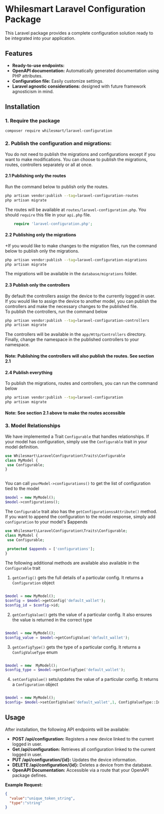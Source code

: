 # Whilesmart Laravel  Configuration Package

This Laravel package provides a complete configuration solution ready to be integrated into your application.

## Features

* **Ready-to-use  endpoints:**
* **OpenAPI documentation:** Automatically generated documentation using PHP attributes.
* **Configuration file:** Easily customize settings.
* **Laravel agnostic considerations:** designed with future framework agnosticism in mind.

## Installation

### 1. Require the package

   ```bash
   composer require whilesmart/laravel-configuration
   ```

### 2. Publish the configuration and migrations:

You do not need to publish the migrations and configurations except if you want to make modifications. You can choose to
publish
the migrations, routes, controllers separately or all at once.

#### 2.1 Publishing only the routes

Run the command below to publish only the routes.

```bash
php artisan vendor:publish --tag=laravel-configuration-routes
php artisan migrate
```

The routes will be available at `routes/laravel-configuration.php`. You should `require` this file in your `api.php` file.

```php
    require 'laravel-configuration.php';
```

#### 2.2 Publishing only the migrations

+If you would like to make changes to the migration files, run the command below to publish only the migrations.

```bash
php artisan vendor:publish --tag=laravel-configuration-migrations
php artisan migrate
```

The migrations will be available in the `database/migrations` folder.

#### 2.3 Publish only the controllers

By default the controllers assign the device to the currently logged in user. If you would like to assign the device to
another model, you can publish the controllers and make the necessary changes to the published file. <br/>
To publish the controllers, run the command below

```bash
php artisan vendor:publish --tag=laravel-configuration-controllers
php artisan migrate
```

The controllers will be available in the `app/Http/Controllers` directory.
Finally, change the namespace in the published controllers to your namespace.

#### Note: Publishing the controllers will also publish the routes. See section 2.1

#### 2.4 Publish everything

To publish the migrations, routes and controllers, you can run the command below

```bash
php artisan vendor:publish --tag=laravel-configuration
php artisan migrate
```

#### Note: See section 2.1 above to make the routes accessible

### 3. Model Relationships

We have implemented a Trait `Configurable` that handles relationships. If your model has configuration, simply use the
`Configurable` trait in your model definition.

```php
use Whilesmart\LaravelConfiguration\Traits\Configurable
class MyModel {
 use Configurable;
}
 
```

You can call `yourModel->configurations()` to get the list of configuration tied to the model

```php
$model = new MyModel();
$model->configurations();
```

The `Configurable` trait also has the `getConfigurationssAttribute()` method. If you want to append the configuration to the model response, simply add `configuration` to your model's $appends

```php
use Whilesmart\LaravelConfiguration\Traits\Configurable;
class MyModel {
 use Configurable;
 
 protected $appends = ['configurations'];
}

```

The following additional methods are available also available in the `Configurable` trait
1. `getConfig()` gets the full details of a particular config. It returns a `Configuration` object
```php

$model = new MyModel();
$config = $model->getConfig('default_wallet');
$config_id = $config->id;
```
2. `getConfigValue()` gets the value of a particular config. It also ensures the value is returned in the correct type
```php

$model = new MyModel();
$config_value = $model->getConfigValue('default_wallet');
```

3. `getConfigType()` gets the type of a particular config. It returns a `ConfigValueType` enum
```php

$model = new  MyModel();
$config_type = $model->getConfigType('default_wallet');
```
4. `setConfigValue()` sets/updates the value of a particular config. It returns a `Configuration` object
```php

$model = new MyModel();
$config= $model->setConfigValue('default_wallet',1, ConfigValueType::Integer);
```

## Usage

After installation, the following API endpoints will be available:

* **POST /api/configuration:** Registers a new device linked to the current logged in user.
* **Get /api/configuration:** Retrieves all configuration linked to the current logged in user.
* **PUT /api/configuration/{id}:** Updates the device information.
* **DELETE /api/configuration/{id}:** Deletes a device from the database.
* **OpenAPI Documentation:** Accessible via a route that your OpenAPI package defines.

**Example  Request:**

```json
{
  "value":"unique_token_string",
  "type":"string"
}
